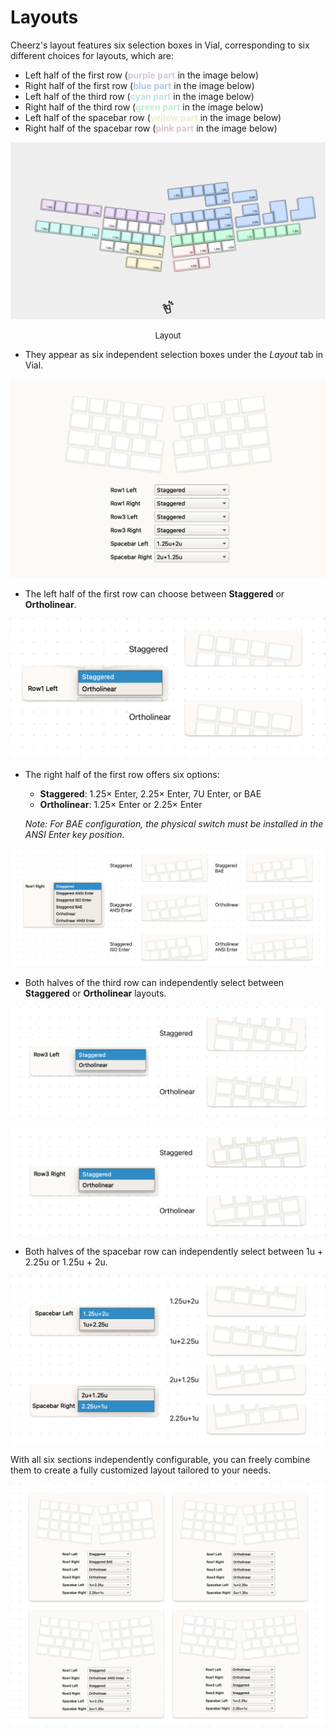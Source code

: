 # Layouts

Cheerz's layout features six selection boxes in Vial, corresponding to six different choices for layouts, which are:

- Left half of the first row (<font color="#D4C7E0">**purple part**</font> in the image below)
- Right half of the first row (<font color="#B0C7E6">**blue part**</font> in the image below)
- Left half of the third row (<font color="#BCE4E0">**cyan part**</font> in the image below)
- Right half of the third row (<font color="#C0EDD2">**green part**</font> in the image below)
- Left half of the spacebar row (<font color="#EFEBCF">**yellow part**</font> in the image below)
- Right half of the spacebar row (<font color="#E3C4C6">**pink part**</font> in the image below)

![](/layouts/01-layout.png)

<center><font size=2>Layout</font></center>

- They appear as six independent selection boxes under the *Layout* tab in Vial.

![](/layouts/02-vial.png)

- The left half of the first row can choose between **Staggered** or **Ortholinear**.

![](/layouts/R1L.png)

- The right half of the first row offers six options:
  - **Staggered**: 1.25× Enter, 2.25× Enter, 7U Enter, or BAE
  - **Ortholinear**: 1.25× Enter or 2.25× Enter 

  *Note: For BAE configuration, the physical switch must be installed in the ANSI Enter key position.*

![](/layouts/R1R.png)

- Both halves of the third row can independently select between **Staggered** or **Ortholinear** layouts.

![](/layouts/R3L.png)

![](/layouts/R3R.png)

- Both halves of the spacebar row can independently select between 1u + 2.25u or 1.25u + 2u.

![](/layouts/SB.png)

With all six sections independently configurable, you can freely combine them to create a fully customized layout tailored to your needs.

![](/layouts/03-all.png)